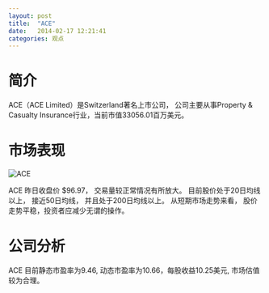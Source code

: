```yaml
---
layout: post
title:  "ACE"
date:   2014-02-17 12:21:41
categories: 观点
---
```


# 简介
ACE（ACE Limited）是Switzerland著名上市公司，
公司主要从事Property & Casualty Insurance行业，当前市值33056.01百万美元。

# 市场表现

![ACE](http://finviz.com/chart.ashx?t=ACE&ty=c&ta=1&p=d&s=l)

ACE 昨日收盘价 $96.97，
交易量较正常情况有所放大。
目前股价处于20日均线以上，
接近50日均线，
并且处于200日均线以上。
从短期市场走势来看，
股价走势平稳，投资者应减少无谓的操作。

# 公司分析
ACE 目前静态市盈率为9.46, 动态市盈率为10.66，每股收益10.25美元,
市场估值较为合理。
